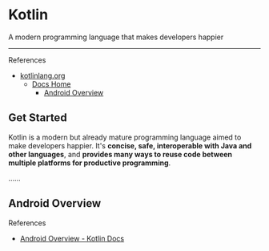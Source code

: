 # Kotlin

A modern programming language that makes developers happier

---

References

- [kotlinlang.org](https://kotlinlang.org/)
    - [Docs Home](https://kotlinlang.org/docs/home.html)
        - [Android Overview](https://kotlinlang.org/docs/android-overview.html)

## Get Started

Kotlin is a modern but already mature programming language aimed to make developers happier.
It's **concise, safe, interoperable with Java and other languages**, and **provides many ways to reuse code between multiple platforms for productive programming**.

……

## Android Overview

References

- [Android Overview - Kotlin Docs](https://kotlinlang.org/docs/android-overview.html)
